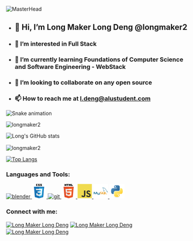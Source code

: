 ![MasterHead](https://www.wingstechsolutions.com/wp-content/uploads/2022/03/full-stack-development.gif)

- ## 👋 Hi, I’m Long Maker Long Deng @longmaker2
- ### 👀 I’m interested in Full Stack
- ### 🌱 I’m currently learning Foundations of Computer Science and Software Engineering - WebStack
- ### 💞️ I’m looking to collaborate on any open source
- ### 📫 How to reach me at l.deng@alustudent.com

<!---
longmaker2/longmaker2 is a ✨ special ✨ repository because its `README.md` (this file) appears on your GitHub profile.
You can click the Preview link to take a look at your changes.
--->

![Snake animation](https://github.com/thepiyushmalhotra/thepiyushmalhotra/blob/output/github-contribution-grid-snake.svg)

<p align="left"> <img src="https://komarev.com/ghpvc/?username=longmaker2&label=Profile%20views&color=0e75b6&style=flat" alt="longmaker2" /> </p>

![Long's GitHub stats](https://github-readme-stats.vercel.app/api?username=longmaker2&show_icons=true&theme=dark)

<p><img align="center" src="https://github-readme-streak-stats.herokuapp.com/?user=longmaker2&layout=compact&theme=dark&show_icons" alt="longmaker2" /></p>

[![Top Langs](https://github-readme-stats.vercel.app/api/top-langs/?username=longmaker2&layout=compact&theme=dark&show_icons)](https://github.com/longmaker2/github-readme-stats)

<h3 align="left">Languages and Tools:</h3>
<p align="left"> <a href="https://www.blender.org/" target="_blank" rel="noreferrer"> <img src="https://download.blender.org/branding/community/blender_community_badge_white.svg" alt="blender" width="40" height="40"/> </a> <a href="https://www.w3schools.com/css/" target="_blank" rel="noreferrer"> <img src="https://raw.githubusercontent.com/devicons/devicon/master/icons/css3/css3-original-wordmark.svg" alt="css3" width="40" height="40"/> </a> <a href="https://git-scm.com/" target="_blank" rel="noreferrer"> <img src="https://www.vectorlogo.zone/logos/git-scm/git-scm-icon.svg" alt="git" width="40" height="40"/> </a> <a href="https://www.w3.org/html/" target="_blank" rel="noreferrer"> <img src="https://raw.githubusercontent.com/devicons/devicon/master/icons/html5/html5-original-wordmark.svg" alt="html5" width="40" height="40"/> </a> <a href="https://developer.mozilla.org/en-US/docs/Web/JavaScript" target="_blank" rel="noreferrer"> <img src="https://raw.githubusercontent.com/devicons/devicon/master/icons/javascript/javascript-original.svg" alt="javascript" width="40" height="40"/> </a> <a href="https://www.mysql.com/" target="_blank" rel="noreferrer"> <img src="https://raw.githubusercontent.com/devicons/devicon/master/icons/mysql/mysql-original-wordmark.svg" alt="mysql" width="40" height="40"/> </a> <a href="https://www.python.org" target="_blank" rel="noreferrer"> <img src="https://raw.githubusercontent.com/devicons/devicon/master/icons/python/python-original.svg" alt="python" width="40" height="40"/> </a> </p>

<h3 align="left">Connect with me:</h3>
<p align="left">
<a href="https://twitter.com/LongMakerGutaja" target="blank"><img align="center" src="https://raw.githubusercontent.com/rahuldkjain/github-profile-readme-generator/master/src/images/icons/Social/twitter.svg" alt="Long Maker Long Deng" height="30" width="40" /></a>
<a href="https://www.linkedin.com/in/long-maker-long-deng-478124177/" target="blank"><img align="center" src="https://raw.githubusercontent.com/rahuldkjain/github-profile-readme-generator/master/src/images/icons/Social/linked-in-alt.svg" alt="Long Maker Long Deng" height="30" width="40" /></a>
<a href="https://medium.com/@l.deng_74356" target="blank"><img align="center" src="https://raw.githubusercontent.com/rahuldkjain/github-profile-readme-generator/master/src/images/icons/Social/medium.svg" alt="Long Maker Long Deng" height="30" width="40" /></a>
</p>

